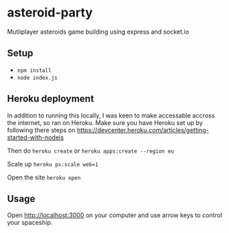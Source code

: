 # asteroid-party

Mutliplayer asteroids game building using express and socket.io

## Setup

* `npm install`
* `node index.js`

## Heroku deployment

In addition to running this locally, I was keen to make accessable accross the internet, so ran on Heroku.
Make sure you have Heroku set up by following there steps on https://devcenter.heroku.com/articles/getting-started-with-nodejs

Then do
`heroku create`
or 
`heroku apps:create --region eu`

Scale up
`heroku ps:scale web=1`

Open the site 
`heroku open`

## Usage

Open [http://localhost:3000](http://localhost:3000) on your computer and use arrow keys to control your spaceship.

